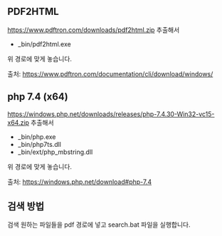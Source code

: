 ## PDF2HTML
https://www.pdftron.com/downloads/pdf2html.zip 추출해서
- _bin/pdf2html.exe

위 경로에 맞게 놓습니다.

출처: https://www.pdftron.com/documentation/cli/download/windows/

## php 7.4 (x64)

https://windows.php.net/downloads/releases/php-7.4.30-Win32-vc15-x64.zip 추출해서
- _bin/php.exe
- _bin/php7ts.dll
- _bin/ext/php_mbstring.dll

위 경로에 맞게 놓습니다.

출처: https://windows.php.net/download#php-7.4

## 검색 방법
검색 원하는 파일들을 pdf 경로에 넣고 search.bat 파일을 실행합니다.
